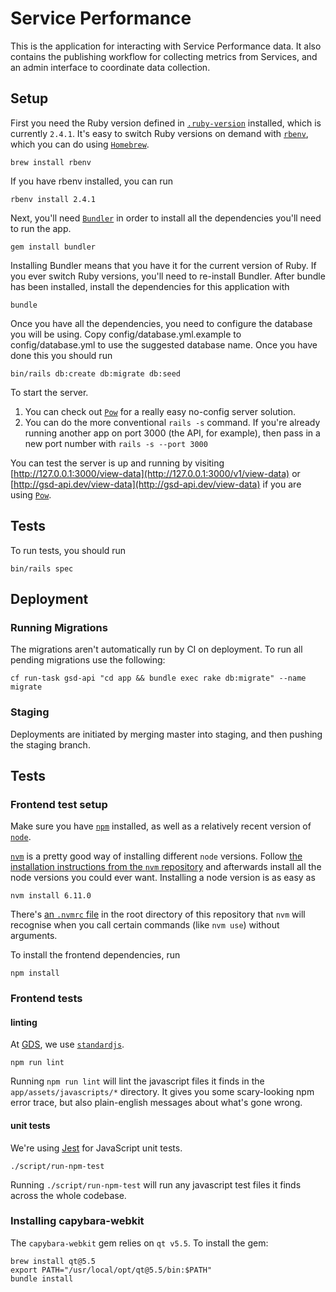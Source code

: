 # Service Performance

This is the application for interacting with Service Performance data. It also contains the publishing workflow for collecting metrics from Services, and an admin interface to coordinate data collection.

## Setup

First you need the Ruby version defined in [`.ruby-version`](https://github.com/alphagov/gsd-api/blob/master/.ruby-version) installed, which is currently `2.4.1`. It's easy to switch Ruby versions on demand with [`rbenv`](http://rbenv.org/), which you can do using [`Homebrew`](https://brew.sh/).

```
brew install rbenv
```

If you have rbenv installed, you can run

```
rbenv install 2.4.1
```

Next, you'll need [`Bundler`](http://bundler.io/) in order to install all the dependencies you'll need to run the app.

```
gem install bundler
```

Installing Bundler means that you have it for the current version of Ruby. If you ever switch Ruby versions, you'll need to re-install Bundler.
After bundle has been installed, install the dependencies for this application with

```
bundle
```
Once you have all the dependencies, you need to configure the database you will be using.  Copy config/database.yml.example to config/database.yml to use the suggested database name. Once you have done this you should run

```
bin/rails db:create db:migrate db:seed
```

To start the server.

1. You can check out [`Pow`](http://pow.cx/) for a really easy no-config server solution.
2. You can do the more conventional `rails -s` command. If you're already running another app on port 3000 (the API, for example), then pass in a new port number with `rails -s --port 3000`


You can test the server is up and running by visiting [http://127.0.0.1:3000/view-data](http://127.0.0.1:3000/v1/view-data) or [http://gsd-api.dev/view-data](http://gsd-api.dev/view-data) if you are using [`Pow`](http://pow.cx/).

## Tests

To run tests, you should run

```
bin/rails spec
```

## Deployment

### Running Migrations

The migrations aren't automatically run by CI on deployment. To run all pending
migrations use the following:

    cf run-task gsd-api "cd app && bundle exec rake db:migrate" --name migrate

### Staging

Deployments are initiated by merging master into staging, and then pushing the staging branch.

## Tests

### Frontend test setup

Make sure you have [`npm`](https://www.npmjs.com/get-npm) installed, as well as a relatively recent version of [`node`](https://nodejs.org/en/).

[`nvm`](https://github.com/creationix/nvm) is a pretty good way of installing different `node` versions. Follow [the installation instructions from the `nvm` repository](https://github.com/creationix/nvm#installation) and afterwards install all the node versions you could ever want. Installing a node version is as easy as

```
nvm install 6.11.0
```

There's [an `.nvmrc` file](https://github.com/creationix/nvm#nvmrc) in the root directory of this repository that `nvm` will recognise when you call certain commands (like `nvm use`) without arguments.

To install the frontend dependencies, run

```
npm install
```

### Frontend tests

#### linting

At [GDS](https://github.com/alphagov/styleguides/blob/master/js.md#linting), we use [`standardjs`](https://standardjs.com/).

```
npm run lint
```

Running `npm run lint` will lint the javascript files it finds in the `app/assets/javascripts/*` directory. It gives you some scary-looking npm error trace, but also plain-english messages about what's gone wrong.

#### unit tests

We're using [Jest](https://facebook.github.io/jest/) for JavaScript unit tests.

```
./script/run-npm-test
```

Running `./script/run-npm-test` will run any javascript test files it finds across the whole codebase.

### Installing capybara-webkit

The `capybara-webkit` gem relies on `qt v5.5`. To install the gem:

    brew install qt@5.5
    export PATH="/usr/local/opt/qt@5.5/bin:$PATH"
    bundle install
